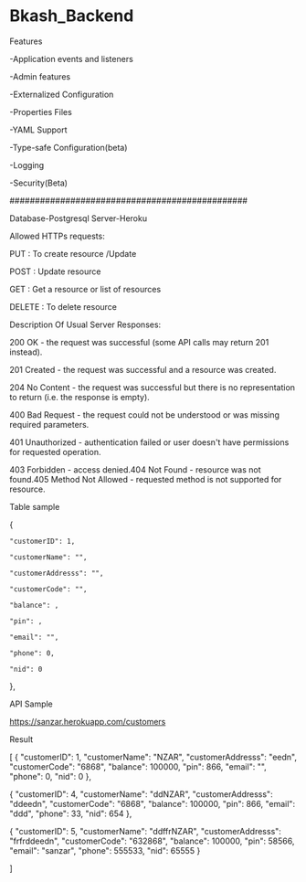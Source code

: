 # Bkash_Backend
Features 

-Application events and listeners

-Admin features

-Externalized Configuration

-Properties Files

-YAML Support

-Type-safe Configuration(beta)


-Logging

-Security(Beta) 


###############################################

Database-Postgresql
Server-Heroku


Allowed HTTPs requests:

PUT     : To create resource /Update

POST    : Update resource

GET     : Get a resource or list of resources

DELETE  : To delete resource



Description Of Usual Server Responses:

200 OK - the request was successful (some API calls may return 201 instead).

201 Created - the request was successful and a resource was created.

204 No Content - the request was successful but there is no representation to return (i.e. the response is empty).

400 Bad Request - the request could not be understood or was missing required parameters.

401 Unauthorized - authentication failed or user doesn't have permissions for requested operation.

403 Forbidden - access denied.404 Not Found - resource was not found.405 Method Not Allowed - requested method is not supported for resource.


Table sample

{

    "customerID": 1,
    
    "customerName": "",
    
    "customerAddresss": "",
    
    "customerCode": "",
    
    "balance": ,
    
    "pin": ,
    
    "email": "",
    
    "phone": 0,
    
    "nid": 0
    
  },
  
 API Sample
 
 https://sanzar.herokuapp.com/customers
 
 Result
 
 [
  {
    "customerID": 1,
    "customerName": "NZAR",
    "customerAddresss": "eedn",
    "customerCode": "6868",
    "balance": 100000,
    "pin": 866,
    "email": "",
    "phone": 0,
    "nid": 0
  },
  
  {
    "customerID": 4,
    "customerName": "ddNZAR",
    "customerAddresss": "ddeedn",
    "customerCode": "6868",
    "balance": 100000,
    "pin": 866,
    "email": "ddd",
    "phone": 33,
    "nid": 654
  },
  
  {
    "customerID": 5,
    "customerName": "ddffrNZAR",
    "customerAddresss": "frfrddeedn",
    "customerCode": "632868",
    "balance": 100000,
    "pin": 58566,
    "email": "sanzar",
    "phone": 555533,
    "nid": 65555
  }
  
]
 
  
  

